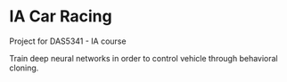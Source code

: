 # IA Car Racing

Project for DAS5341 - IA course

Train deep neural networks in order to control vehicle through behavioral cloning.

